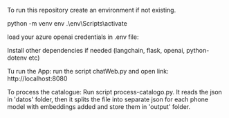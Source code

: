 
To run this repository create an environment if not existing.

python -m venv env
.\env\Scripts\activate

load your azure openai credentials in .env file:

Install other dependencies if needed (langchain, flask, openai, python-dotenv etc)

Tu run the App:
run the script chatWeb.py and open link: http://localhost:8080

To process the catalogue:
Run script process-catalogo.py. It reads the json in 'datos' folder, then it splits the file into separate json for each phone model with embeddings added and store them in 'output' folder.